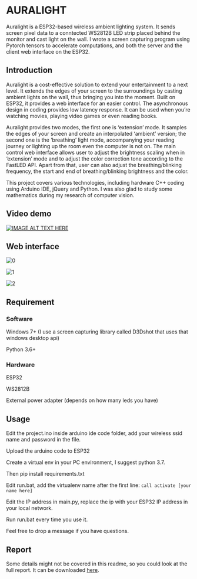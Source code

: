 # AURALIGHT
Auralight is a ESP32-based wireless ambient lighting system. It sends screen pixel data to a conntected
WS2812B LED strip placed behind the monitor and cast light on the wall. I wrote a screen capturing program using Pytorch tensors to
accelerate computations, and both the server and the client web interface on the ESP32.

## Introduction
Auralight is a cost-effective solution to extend your entertainment to a next
level. It extends the edges of your screen to the surroundings by casting
ambient lights on the wall, thus bringing you into the moment. Built on ESP32,
it provides a web interface for an easier control. The asynchronous design in
coding provides low latency response. It can be used when you’re watching
movies, playing video games or even reading books.

Auralight provides two modes, the first one is ‘extension’ mode. It samples the
edges of your screen and create an interpolated ‘ambient’ version; the second
one is the ‘breathing’ light mode, accompanying your reading journey or lighting
up the room even the computer is not on. The main control web interface
allows user to adjust the brightness scaling when in ‘extension’ mode and to
adjust the color correction tone according to the FastLED API. Apart from
that, user can also adjust the breathing/blinking frequency, the start and end of
breathing/blinking brightness and the color.

This project covers various technologies, including hardware C++ coding using
Arduino IDE, jQuery and Python. I was also glad to study some mathematics
during my research of computer vision.

## Video demo
[![IMAGE ALT TEXT HERE](https://img.youtube.com/vi/IZyTaM33Dow/0.jpg)](https://www.youtube.com/watch?v=IZyTaM33Dow)

## Web interface
![0](https://github.com/thetobysiu/auralight/img/0.png)

![1](https://github.com/thetobysiu/auralight/img/1.png)

![2](https://github.com/thetobysiu/auralight/img/2.png)

## Requirement
### Software
Windows 7+ (I use a screen capturing library called D3Dshot that uses that windows desktop api)

Python 3.6+
### Hardware
ESP32

WS2812B

External power adapter (depends on how many leds you have)

## Usage
Edit the project.ino inside arduino ide code folder, add your wireless ssid name and password in the file.

Upload the arduino code to ESP32

Create a virtual env in your PC environment, I suggest python 3.7.

Then pip install requirements.txt

Edit run.bat, add the virtualenv name after the first line:
``
call activate [your name here]
``

Edit the IP address in main.py, replace the ip with your ESP32 IP address in your local network.

Run run.bat every time you use it.

Feel free to drop a message if you have questions.

## Report
Some details might not be covered in this readme, so you could look at the full report.
It can be downloaded [here](https://github.com/thetobysiu/auralight/report.pdf).